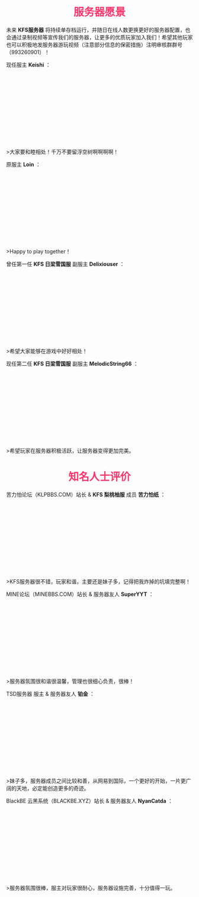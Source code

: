 # <div align="center"><font color=#FD366D>服务器愿景</font></div>
未来 **KFS服务器** 将持续单存档运行，并随日在线人数更换更好的服务器配置，也会通过录制视频等宣传我们的服务器，让更多的优质玩家加入我们！希望其他玩家也可以积极地发服务器游玩视频（注意部分信息的保密措施）注明审核群群号（993260901）！

<style type="text/css">
    .img {
        width:200px;
        height:200px;
        border-radius:100%;
        overflow:hidden;
        margin:0 auto;
    }
</style>

现任服主 **Keishi** ：
<div class="img"><img src="https://q1.qlogo.cn/g?b=qq&amp;nk=1291596219&amp;s=640"></div>
>大家要和睦相处！千万不要留浮空树啊啊啊啊！

原服主 **Loin** ：
<div class="img"><img src="https://q1.qlogo.cn/g?b=qq&amp;nk=2607418160&amp;s=640"></div>
>Happy to play together！

曾任第一任 **KFS 日梁雪国服** 副服主 **Delixiouser** ：
<div class="img"><img src="https://q1.qlogo.cn/g?b=qq&amp;nk=171669269&amp;s=640"></div>
>希望大家能够在游戏中好好相处！

现任第二任 **KFS 日梁雪国服** 副服主 **MelodicString66** ：
<div class="img"><img src="https://q1.qlogo.cn/g?b=qq&amp;nk=3519262338&amp;s=640"></div>
>希望玩家在服务器积极活跃，让服务器变得更加完美。

# <div align="center"><font color=#FD366D>知名人士评价</font></div>
苦力怕论坛（KLPBBS.COM）站长 &  **KFS 梨桃柚服** 成员 **苦力怕纸** ：
<div class="img"><img src="https://q1.qlogo.cn/g?b=qq&amp;nk=1691109702&amp;s=640"></div>
>KFS服务器很不错，玩家和谐，主要还是妹子多，记得把我炸掉的坑填完整啊！

MINE论坛（MINEBBS.COM）站长 & 服务器友人 **SuperYYT** ：
<div class="img"><img src="https://q1.qlogo.cn/g?b=qq&amp;nk=1209897320&amp;s=640"></div>
>服务器氛围很和谐很温馨，管理也很细心负责，很棒！

TSD服务器 服主 & 服务器友人 **铂金** ：
<div class="img"><img src="https://q1.qlogo.cn/g?b=qq&amp;nk=2962384510&amp;s=640"></div>
>妹子多，服务器成员之间比较和善，从网易到国际，一个更好的开始，一片更广阔的天地，必定能创造更多的奇迹。

BlackBE 云黑系统（BLACKBE.XYZ）站长 & 服务器友人 **NyanCatda** ：
<div class="img"><img src="https://q1.qlogo.cn/g?b=qq&amp;nk=1012140043&amp;s=640"></div>
>服务器氛围很棒，服主对玩家很耐心，服务器设施完善，十分值得一玩。
